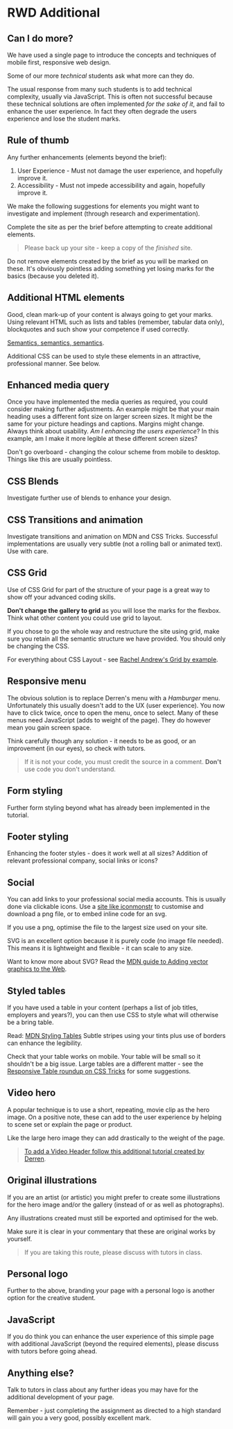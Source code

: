 # RWD Additional

## Can I do more?

We have used a single page to introduce the concepts and techniques of mobile first, responsive web design.

Some of our more *technical* students ask what more can they do.

The usual response from many such students is to add technical complexity, usually via JavaScript. This is often not successful because these technical solutions are often implemented *for the sake of it*, and fail to enhance the user experience. In fact they often degrade the users experience and lose the student marks.

## Rule of thumb

Any further enhancements (elements beyond the brief):

1. User Experience - Must not damage the user experience, and hopefully improve it.
1. Accessibility - Must not impede accessibility and again, hopefully improve it.

We make the following suggestions for elements you might want to investigate and implement (through research and experimentation).

Complete the site as per the brief before attempting to create additional elements.

>Please back up your site - keep a copy of the *finished* site.

Do not remove elements created by the brief as you will be marked on these. It's obviously pointless adding something yet losing marks for the basics (because you deleted it).

## Additional HTML elements

Good, clean mark-up of your content is always going to get your marks. Using relevant HTML such as lists and tables (remember, tabular data only), blockquotes and such show your competence if used correctly.

[Semantics, semantics, semantics](https://developer.mozilla.org/en-US/docs/Glossary/Semantics#Semantics_in_HTML).

Additional CSS can be used to style these elements in an attractive, professional manner. See below.

## Enhanced media query

Once you have implemented the media queries as required, you could consider making further adjustments. An example might be that your main heading uses a different font size on larger screen sizes. It might be the same for your picture headings and captions. Margins might change. Always think about usability. *Am I enhancing the users experience*? In this example, am I make it more legible at these different screen sizes?

Don't go overboard - changing the colour scheme from mobile to desktop. Things like this are usually pointless.

## CSS Blends 

Investigate further use of blends to enhance your design. 


## CSS Transitions and animation

Investigate transitions and animation on MDN and CSS Tricks. Successful implementations are usually very subtle (not a rolling ball or animated text). Use with care.


## CSS Grid

Use of CSS Grid for part of the structure of your page is a great way to show off your advanced coding skills.

**Don't change the gallery to grid** as you will lose the marks for the flexbox. Think what other content you  could use grid to layout.

If you chose to go the whole way and restructure the site using grid, make sure you retain all the semantic structure we have provided. You should only be changing the CSS.

For everything about CSS Layout - see [Rachel Andrew's Grid by example](https://gridbyexample.com/).


## Responsive menu

The obvious solution is to replace Derren's menu with a *Hamburger* menu. Unfortunately this usually doesn't add to the UX (user experience). You now have to click twice, once to open the menu, once to select. Many of these menus need JavaScript (adds to weight of the page). They do however mean you gain screen space.

Think carefully though any solution - it needs to be as good, or an improvement (in our eyes), so check with tutors.

>If it is not your code, you must credit the source in a comment. **Don't** use code you don't understand.


## Form styling

Further form styling beyond what has already been implemented in the tutorial.


## Footer styling

Enhancing the footer styles - does it work well at all sizes? Addition of relevant professional company, social links or icons?


## Social

You can add links to your professional social media accounts. This is usually done via clickable icons. Use a [site like iconmonstr](https://iconmonstr.com/) to customise and download a png file, or to embed inline code for an svg.

If you use a png, optimise the file to the largest size used on your site.

SVG is an excellent option because it is purely code (no image file needed). This means it is lightweight and flexible - it can scale to any size.

Want to know more about SVG? Read the [MDN guide to Adding vector graphics to the Web](https://developer.mozilla.org/en-US/docs/Learn/HTML/Multimedia_and_embedding/Adding_vector_graphics_to_the_Web).


## Styled tables
If you have used a table in your content (perhaps a list of job titles, employers and years?), you can then use CSS to style what will otherwise be a bring table.

Read: [MDN Styling Tables](https://developer.mozilla.org/en-US/docs/Learn/CSS/Styling_boxes/Styling_tables) Subtle stripes using your tints plus use of borders can enhance the legibility. 

Check that your table works on mobile. Your table will be small so it shouldn't be a big issue. Large tables are a different matter - see the [Responsive Table roundup on CSS Tricks](https://css-tricks.com/responsive-data-table-roundup/) for some suggestions. 

## Video hero

A popular technique is to use a short, repeating, movie clip as the hero image. On a positive note, these can add to the user experience by helping to scene set or explain the page or product.

Like the large hero image they can add drastically to the weight of the page.

>[To add a Video Header follow this additional tutorial created by Derren](https://github.com/mmu-webdesign/IWD-web-term2/blob/master/rwd-week-video.md). 

## Original illustrations

If you are an artist (or artistic) you might prefer to create some illustrations for the hero image and/or the gallery (instead of or as well as photographs).

Any illustrations created must still be exported and optimised for the web.

Make sure it is clear in your commentary that these are original works by yourself.

>If you are taking this route, please discuss with tutors in class. 

## Personal logo

Further to the above, branding your page with a personal logo is another option for the creative student.


## JavaScript

If you do think you can enhance the user experience of this simple page with additional JavaScript (beyond the required elements), please discuss with tutors before going ahead.

## Anything else?

Talk to tutors in class about any further ideas you may have for the additional development of your page.

Remember - just completing the assignment as directed to a high standard will gain you a very good, possibly excellent mark.